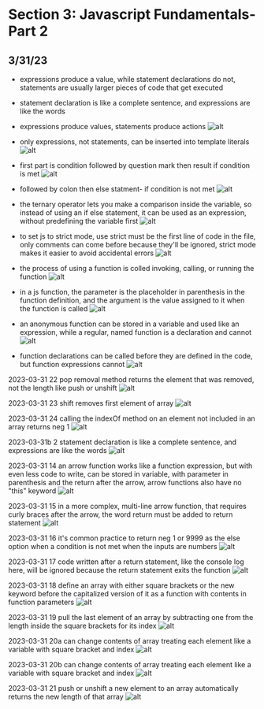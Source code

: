 # Section 3: Javascript Fundamentals- Part 2

## 3/31/23

- expressions produce a value, while statement declarations do not, statements are usually larger pieces of code that get executed
- statement declaration is like a complete sentence, and expressions are like the words
- expressions produce values, statements produce actions
![alt](images/03-js-fundamentals2/2023-03-31-1.png)

- only expressions, not statements, can be inserted into template literals
![alt](images/03-js-fundamentals2/2023-03-31-3.png)

- first part is condition followed by question mark then result if condition is met
![alt](images/03-js-fundamentals2/2023-03-31-4a.png)

- followed by colon then else statment- if condition is not met
![alt](images/03-js-fundamentals2/2023-03-31-4b.png)

-  the ternary operator lets you make a comparison inside the variable, so instead of using an if else statement, it can be used as an expression, without predefining the variable first
![alt](images/03-js-fundamentals2/2023-03-31-5.png)

- to set js to strict mode, use strict must be the first line of code in the file, only comments can come before because they'll be ignored, strict mode makes it easier to avoid accidental errors
![alt](images/03-js-fundamentals2/2023-03-31-6.png)

- the process of using a function is colled invoking, calling, or running the function
![alt](images/03-js-fundamentals2/2023-03-31-8.png)

- in a js function, the parameter is the placeholder in parenthesis in the function definition, and the argument is the value assigned to it when the function is called
![alt](images/03-js-fundamentals2/2023-03-31-9.png)

- an anonymous function can be stored in a variable and used like an expression, while a regular, named function is a declaration and cannot
![alt](images/03-js-fundamentals2/2023-03-31-10.png)

- function declarations can be called before they are defined in the code, but function expressions cannot
![alt](images/03-js-fundamentals2/2023-03-31-11.png)

2023-03-31 22 pop removal method returns the element that was removed, not the length like push or unshift
![alt](images/03-js-fundamentals2/2023-03-31-12.png)

2023-03-31 23 shift removes first element of array
![alt](images/03-js-fundamentals2/2023-03-31-13.png)

2023-03-31 24 calling the indexOf method on an element not included in an array returns neg 1
![alt](images/03-js-fundamentals2/2023-03-31-14.png)

2023-03-31b 2 statement declaration is like a complete sentence, and expressions are like the words
![alt](images/03-js-fundamentals2/2023-03-31-15.png)

2023-03-31 14 an arrow function works like a function expression, but with even less code to write, can be stored in variable, with parameter in parenthesis and the return after the arrow, arrow functions also have no "this" keyword
![alt](images/03-js-fundamentals2/2023-03-31-16.png)

2023-03-31 15 in a more complex, multi-line arrow function, that requires curly braces after the arrow, the word return must be added to return statement
![alt](images/03-js-fundamentals2/2023-03-31-17.png)

2023-03-31 16 it's common practice to return neg 1 or 9999 as the else option when a condition is not met when the inputs are numbers
![alt](images/03-js-fundamentals2/2023-03-31-18.png)

2023-03-31 17 code written after a return statement, like the console log here, will be ignored because the return statement exits the function
![alt](images/03-js-fundamentals2/2023-03-31-19.png)

2023-03-31 18 define an array with either square brackets or the new keyword before the capitalized version of it as a function with contents in function parameters
![alt](images/03-js-fundamentals2/2023-03-31-20.png)

2023-03-31 19 pull the last element of an array by subtracting one from the length inside the square brackets for its index
![alt](images/03-js-fundamentals2/2023-03-31-21.png)

2023-03-31 20a can change contents of array treating each element like a variable with square bracket and index
![alt](images/03-js-fundamentals2/2023-03-31-22.png)

2023-03-31 20b can change contents of array treating each element like a variable with square bracket and index
![alt](images/03-js-fundamentals2/2023-03-31-23.png)

2023-03-31 21 push or unshift a new element to an array automatically returns the new length of that array
![alt](images/03-js-fundamentals2/2023-03-31-24.png)


